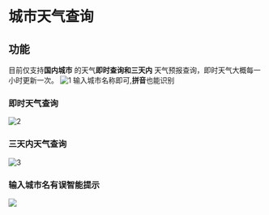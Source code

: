 # 城市天气查询 #

## 功能
目前仅支持**国内城市** 的天气**即时查询和三天内** 天气预报查询，即时天气大概每一小时更新一次。
![1](http://p1.bqimg.com/4851/f73c21ed8df20eb7.jpg)
输入城市名称即可,**拼音**也能识别

### 即时天气查询
![2](http://p1.bqimg.com/4851/479498e25cdf90b4.jpg)

### 三天内天气查询

![3](http://p1.bqimg.com/4851/a79469a60d4f0d77.jpg)

### 输入城市名有误智能提示
![](http://p1.bqimg.com/4851/a360324ee059944e.jpg)